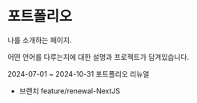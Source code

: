 # 포트폴리오

나를 소개하는 페이지.

어떤 언어를 다루는지에 대한 설명과 프로젝트가 담겨있습니다.

2024-07-01 ~ 2024-10-31 포트폴리오 리뉴얼
- 브랜치 feature/renewal-NextJS
